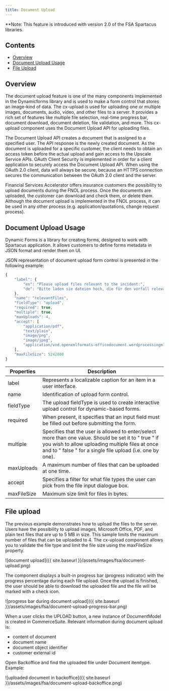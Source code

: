 ```yaml
---
title: Document Upload
---
```


**Note: This feature is introduced with version 2.0 of the FSA Spartacus libraries.

## Contents

- [Overview](#overview)
- [Document Upload Usage](#document-upload-usage)
- [File Upload](#file-upload) 

## Overview

The document upload feature is one of the many components implemented in the Dynamicforms library and is used to make a form control that stores an image-kind of data. The cx-upload is used for uploading one or multiple images, documents, audio, video, and other files to a server. It provides a rich set of features like multiple file selection, real-time progress bar, document download, document deletion, file validation, and more. This cx-upload component uses the Document Upload API for uploading files.

The Document Upload API creates a document that is assigned to a specified user. The API response is the newly created document. As the document is uploaded for a specific customer, the client needs to obtain an access token before the actual upload and gain access to the Upscale Service APIs. OAuth Client Security is implemented in order for a client application to securely access the Document Upload API. When using the OAuth 2.0 client, data will always be secure, because an HTTPS connection secures the communication between the OAuth 2.0 client and the server.

Financial Services Accelerator offers insurance customers the possibility to upload documents during the FNOL process. Once the documents are uploaded, the customer can download and check them, or delete them. Although the document upload is implemented in the FNOL process, it can be used in any other process (e.g. application/quotations, change request process).


## Document Upload Usage

Dynamic Forms is a library for creating forms, designed to work with Spartacus application. It allows customers to define forms metadata in JSON format and render them on UI. 

JSON representation of document upload form control is presented in the following example:

```typescript
{
    "label": {
        "en": "Please upload files relevant to the incident:",
        "de": "Bitte laden sie dateien hoch, die für den vorfall relevant sind:"
    },
    "name": "relevantFiles",
    "fieldType": "upload",
    "required": true,
    "multiple": true,
    "maxUploads": 4,
    "accept": [
        "application/pdf",
        "text/plain",
        "image/png",
        "image/jpeg",
        "application/vnd.openxmlformats-officedocument.wordprocessingml.document"
    ],
    "maxFileSize": 5242880
}
```


| Properties                                	| Description                                                 	|
|---------------	|--------------------------------------------------------	|
| label             | Represents a localizable caption for an item in a user interface.                         |
| name             	| Identification of upload form control.           	|
| fieldType 	    | The upload fieldType is used to create interactive upload control for dynamic-based forms.|
| required          | When present, it specifies that an input field must be filled out before submitting the form.
| multiple          | Specifies that the user is allowed to enter/select more than one value. Should be set it to " true " if you wish to allow uploading multiple files at once and to " false " for a single file upload (i.e. one by one). |
| maxUploads        | A maximum number of files that can be uploaded at one time.
| accept            | Specifies a filter for what file types the user can pick from the file input dialogue box.
| maxFileSize       | Maximum size limit for files in bytes. |

## File upload

The previous example demonstrates how to upload the files to the server. Users have the possibility to upload images, Microsoft Office, PDF, and plain text files that are up to 5 MB in size. This sample limits the maximum number of files that can be uploaded to 4. The cx-upload component allows you to validate the file type and limit the file size using the maxFileSize property.

![document upload]({{ site.baseurl }}/assets/images/fsa/document-upload.png)

The component displays a built-in progress bar (progress indicator) with the progress percentage during each file upload. Once the upload is finished, the user should be able to download the uploaded file and the file will be marked with a check icon.

![progress bar during document upload]({{ site.baseurl }}/assets/images/fsa/document-upload-progress-bar.png)

When a user clicks the UPLOAD button, a new instance of DocumentModel is created in CommerceSuite. Relevant information during document upload is:

- content of document
- document name
- document object identifier
- customer external id

Open Backoffice and find the uploaded file under Document itemtype. Example:

![uploaded document in backoffice]({{ site.baseurl }}/assets/images/fsa/document-upload-backoffice.png)